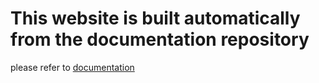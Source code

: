 # This website is built automatically from the documentation repository

please refer to [documentation](https://github.com/oakestra/documentation)
